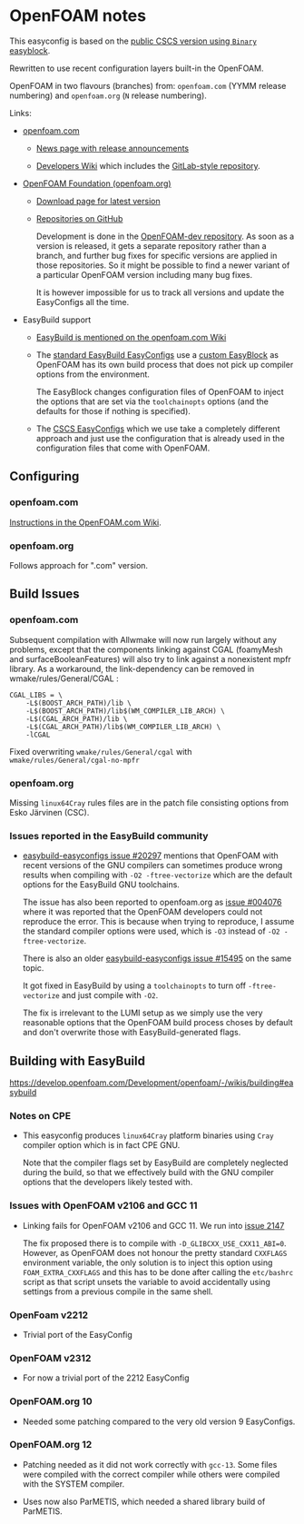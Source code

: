 # OpenFOAM notes

This easyconfig is based on the 
[public CSCS version using `Binary` easyblock](https://github.com/eth-cscs/production/tree/master/easybuild/easyconfigs/o/OpenFOAM).

Rewritten to use recent configuration layers built-in the OpenFOAM.

OpenFOAM in two flavours (branches) from: `openfoam.com` (YYMM release numbering) and `openfoam.org` (`N` release numbering). 

Links:

-   [openfoam.com](https://www.openfoam.com/)

    -   [News page with release announcements](https://www.openfoam.com/news/main-news)

    -   [Developers Wiki](https://develop.openfoam.com/Development/openfoam/-/wikis/home) which includes the
        [GitLab-style repository](https://develop.openfoam.com/Development/openfoam/-/tree/master).

-   [OpenFOAM Foundation (openfoam.org)](https://openfoam.org/)

    -   [Download page for latest version](https://openfoam.org/download/)

    -   [Repositories on GitHub](https://github.com/OpenFOAM)

        Development is done in the [OpenFOAM-dev repository](https://github.com/OpenFOAM/OpenFOAM-dev).
        As soon as a version is released, it gets a separate repository rather than a branch, and further
        bug fixes for specific versions are applied in those repositories. So it might be possible to
        find a newer variant of a particular OpenFOAM version including many bug fixes.

        It is however impossible for us to track all versions and update the EasyConfigs all the time.

-   EasyBuild support

    -   [EasyBuild is mentioned on the openfoam.com Wiki](https://develop.openfoam.com/Development/openfoam/-/wikis/building#easybuild)
  
    -   The [standard EasyBuild EasyConfigs](https://github.com/easybuilders/easybuild-easyconfigs/tree/develop/easybuild/easyconfigs/o/OpenFOAM)
        use a [custom EasyBlock](https://github.com/easybuilders/easybuild-easyblocks/blob/develop/easybuild/easyblocks/o/openfoam.py) 
        as OpenFOAM has its own build process that does not pick up compiler options from the environment.

        The EasyBlock changes configuration files of OpenFOAM to inject the options that are set via the `toolchainopts` options
        (and the defaults for those if nothing is specified).

    -   The [CSCS EasyConfigs](https://github.com/eth-cscs/production/tree/master/easybuild/easyconfigs/o/OpenFOAM) 
        which we use take a completely different approach and just use the configuration that is already used
        in the configuration files that come with OpenFOAM.


## Configuring

### openfoam.com

[Instructions in the OpenFOAM.com Wiki](https://develop.openfoam.com/Development/openfoam/-/wikis/configuring).


### openfoam.org

Follows approach for ".com" version.


## Build Issues 

### openfoam.com

Subsequent compilation with Allwmake will now run largely without any
problems, except that the components linking against CGAL
(foamyMesh and surfaceBooleanFeatures) will also try to link against
a nonexistent mpfr library. As a workaround, the link-dependency can
be removed in wmake/rules/General/CGAL :

```
CGAL_LIBS = \
    -L$(BOOST_ARCH_PATH)/lib \
    -L$(BOOST_ARCH_PATH)/lib$(WM_COMPILER_LIB_ARCH) \
    -L$(CGAL_ARCH_PATH)/lib \
    -L$(CGAL_ARCH_PATH)/lib$(WM_COMPILER_LIB_ARCH) \
    -lCGAL
```

Fixed overwriting `wmake/rules/General/cgal` with `wmake/rules/General/cgal-no-mpfr` 


### openfoam.org

Missing `linux64Cray` rules files are in the patch file consisting options from Esko Järvinen (CSC). 


### Issues reported in the EasyBuild community

-   [easybuild-easyconfigs issue #20297](https://github.com/easybuilders/easybuild-easyconfigs/issues/20927)
    mentions that OpenFOAM with recent versions of the GNU compilers can sometimes produce wrong results
    when compiling with `-O2 -ftree-vectorize` which are the default options for the EasyBuild GNU
    toolchains.

    The issue has also been reported to openfoam.org as
    [issue #004076](https://bugs.openfoam.org/view.php?id=4076)
    where it was reported that the OpenFOAM developers could not reproduce the error.
    This is because when trying to reproduce, I assume the standard compiler options were used,
    which is `-O3` instead of `-O2 -ftree-vectorize`.

    There is also an older [easybuild-easyconfigs issue #15495](https://github.com/easybuilders/easybuild-easyconfigs/pull/15495)
    on the same topic.

    It got fixed in EasyBuild by using a `toolchainopts` to turn off `-ftree-vectorize` and just
    compile with `-O2`.

    The fix is irrelevant to the LUMI setup as we simply use the very reasonable options that
    the OpenFOAM build process choses by default and don't overwrite those with EasyBuild-generated
    flags.


## Building with EasyBuild

https://develop.openfoam.com/Development/openfoam/-/wikis/building#easybuild

### Notes on CPE

 * This easyconfig produces `linux64Cray` platform binaries using `Cray` compiler option which is in fact CPE GNU.
  
   Note that the compiler flags set by EasyBuild are completely neglected during the build, so that we
   effectively build with the GNU compiler options that the developers likely tested with.
   
 
### Issues with OpenFOAM v2106 and GCC 11
 
-   Linking fails for OpenFOAM v2106 and GCC 11. We run into 
    [issue 2147](https://develop.openfoam.com/Development/openfoam/-/issues/2147)
   
    The fix proposed there is to compile with `-D_GLIBCXX_USE_CXX11_ABI=0`. However, 
    as OpenFOAM does not honour the pretty standard `CXXFLAGS` environment variable, 
    the only solution is to inject this option using `FOAM_EXTRA_CXXFLAGS` and this
    has to be done after calling the `etc/bashrc` script as that script unsets the
    variable to avoid accidentally using settings from a previous compile in the 
    same shell. 


### OpenFoam v2212 
 
-   Trivial port of the EasyConfig


### OpenFOAM v2312

-   For now a trivial port of the 2212 EasyConfig


### OpenFOAM.org 10

-   Needed some patching compared to the very old version 9 EasyConfigs.


### OpenFOAM.org 12

-   Patching needed as it did not work correctly with `gcc-13`. Some files were compiled
    with the correct compiler while others were compiled with the SYSTEM compiler.

-   Uses now also ParMETIS, which needed a shared library build of ParMETIS.



